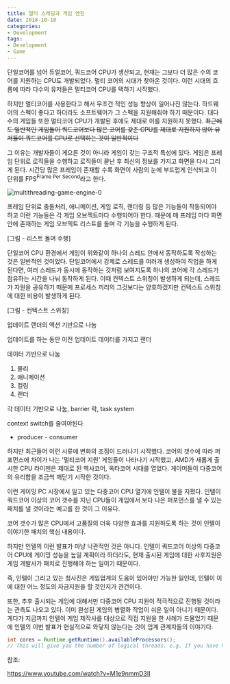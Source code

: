 ```yaml
---
title: 멀티 스레딩과 게임 엔진
date: 2018-10-10
categories:
- Development
tags:
- Development
- Game
---
```


 단일코어를 넘어 듀얼코어, 쿼드코어 CPU가 생산되고, 현재는 그보다 더 많은 수의 코어를 지원하는 CPU도 개발되었다. 멀티 코어의 시대가 찾아온 것이다. 이런 시대의 흐름에 따라 다수의 유저들은 멀티코어 CPU를 택하기 시작했다.

 하지만 멀티코어를 사용한다고 해서 무조건 적인 성능 향상이 일어나진 않는다. 하드웨어의 스펙이 좋다고 하더라도 소프트웨어가 그 스펙을 지원해줘야 하기 때문이다. 대다수의 게임들 또한 멀티코어 CPU가 개발된 후에도 제대로 이를 지원하지 못했다. ~~최근에도 일반적인 게임들이 쿼드코어보다 많은 코어를 갖춘 CPU를 제대로 지원하지 않아 유저들이 쿼드코어를 CPU로 선택하는 것이 일반적이다~~

 그 이유는 개발자들이 게으른 것이 아니라 게임이 갖는 구조적 특성에 있다. 게임은 프레임 단위로 로직들을 수행하고 로직들이 끝난 후 최신의 정보를 가지고 화면을 다시 그리게 된다. 시간당 많은 프레임이 존재할 수록 화면이 사람의 눈에 부드럽게 인식되고 이 단위를 FPS<sup>Frame Per Second</sup>라고 한다.

![multithreading-game-engine-0](https://user-images.githubusercontent.com/18159012/46985243-5f23a700-d124-11e8-9ab1-3d9cceb30a93.gif)

 프레임 단위로 충돌처리, 애니메이션, 게임 로직, 랜더링 등 많은 기능들이 작동되어야 하고 이런 기능들은 각 게임 오브젝트마다 수행되어야 한다. 때문에 매 프레임 마다 화면안에 존재하는 게임 오브젝트 리스트를 돌며 각 기능을 수행하게 된다.

[그림 - 리스트 돌며 수행]

 단일코어 CPU 환경에서 게임이 위와같이 하나의 스레드 안에서 동작하도록 작성하는 것은 일반적인 것이었다. 단일코어에서 강제로 스레드를 여러개 생성하여 작업을 하게 된다면, 여러 스레드가 동시에 동작하는 것처럼 보여지도록 하나의 코어에 각 스레드가 점유하는 시간을 나눠 동작하게 된다. 이때 컨텍스트 스위칭이 발생하게 되는데, 스레드가 자원을 공유하기 때문에 프로세스 끼리의 그것보다는 양호하겠지만 컨텍스트 스위칭에 대한 비용이 발생하게 된다.

[그림 - 컨텍스트 스위칭]

업데이트 랜더의 액션 기반으로 나눔

 업데이트를 하는 동안 이전 업데이트 데이터를 가지고 랜더

데이터 기반으로 나눔

1. 물리
2. 애니메이션
3. 컬링
4. 랜더

각 데이터 기반으로 나눔, barrier 락, task system

context switch를 줄여야된다

- producer - consumer







하지만 최근들어 이런 시류에 변화의 조짐이 드러나기 시작했다. 코어의 갯수에 따라 퍼포먼스에 차이가 나는 '멀티코어 지원' 게임들이 나타나기 시작했고, AMD가 새롭게 출시한 CPU 라이젠은 제대로 된 헥사코어, 옥타코어 시대를 열었다. 게이머들이 다중코어의 유리함을 조금씩 깨닫기 시작한 것이다.

이런 게이밍 PC 시장에서 일고 있는 다중코어 CPU 열기에 인텔이 불을 지폈다. 인텔이 쿼드코어 이상의 코어 갯수를 지닌 CPU들이 게임에서 보다 나은 퍼포먼스를 낼 수 있는 패치를 낼 것이라는 예고를 한 것이 그 이유다.

코어 갯수가 많은 CPU에서 고품질의 더욱 다양한 효과를 지원하도록 하는 것이 인텔이 이야기한 패치의 핵심 내용이다. 

하지만 인텔의 이런 발표가 마냥 낙관적인 것은 아니다. 인텔이 쿼드코어 이상의 다중코어 CPU에 게이밍 성능을 높일 계획이라 하더라도, 현재 출시된 게임에 대한 사후지원은 게임 개발사가 패치로 진행해야 하는 일이기 때문이다. 

즉, 인텔이 그리고 있는 청사진은 게임업계의 도움이 있어야만 가능한 일인데, 인텔이 이에 대한 어느 정도의 자금지원을 할 것인지가 관건이다.

또한, 추후 출시되는 게임에 대해서만 다중코어 CPU 지원이 적극적으로 진행될 것이라는 관측도 나오고 있다. 이미 완성된 게임의 병렬화 작업이 쉬운 일이 아니기 때문이다. 게다가 지금까지 인텔이 게임 제작사를 대상으로 직접 지원을 한 사례가 드물었기 때문에 인텔의 이번 발표가 현실적으로 와닿지 않는다는 것이 업계 관계자들의 이야기다.

```java
int cores = Runtime.getRuntime().availableProcessors();
// This will give you the number of logical threads. e.g. If you have hyper-threading on, this will be double the number of cores.
```



참조:

https://www.youtube.com/watch?v=M1e9nmmD3II